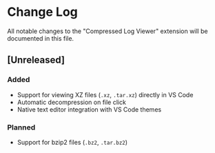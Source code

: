 # Change Log

All notable changes to the "Compressed Log Viewer" extension will be documented in this file.

## [Unreleased]

### Added
- Support for viewing XZ files (`.xz`, `.tar.xz`) directly in VS Code
- Automatic decompression on file click
- Native text editor integration with VS Code themes

### Planned
- Support for bzip2 files (`.bz2`, `.tar.bz2`)
